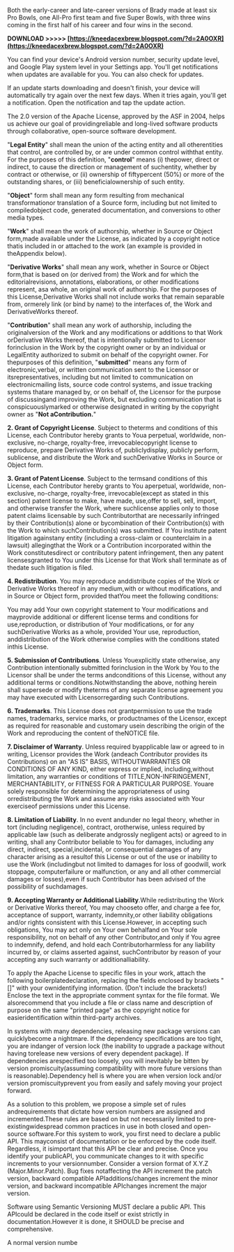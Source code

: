 
 
Both the early-career and late-career versions of Brady made at least six Pro Bowls, one All-Pro first team and five Super Bowls, with three wins coming in the first half of his career and four wins in the second.
 
**DOWNLOAD >>>>> [https://kneedacexbrew.blogspot.com/?d=2A0OXR](https://kneedacexbrew.blogspot.com/?d=2A0OXR)**


 
You can find your device's Android version number, security update level, and Google Play system level in your Settings app. You'll get notifications when updates are available for you. You can also check for updates.
 
If an update starts downloading and doesn't finish, your device will automatically try again over the next few days.
When it tries again, you'll get a notification. Open the notification and tap the update action.

The 2.0 version of the Apache License, approved by the ASF in 2004, helps us achieve our goal of providingreliable and long-lived software products through collaborative, open-source software development.
 
"**Legal Entity**" shall mean the union of the acting entity and all otherentities that control, are controlled by, or are under common control withthat entity. For the purposes of this definition, "**control**" means (i) thepower, direct or indirect, to cause the direction or management of suchentity, whether by contract or otherwise, or (ii) ownership of fiftypercent (50%) or more of the outstanding shares, or (iii) beneficialownership of such entity.
 
"**Object**" form shall mean any form resulting from mechanical transformationor translation of a Source form, including but not limited to compiledobject code, generated documentation, and conversions to other media types.
 
"**Work**" shall mean the work of authorship, whether in Source or Object form,made available under the License, as indicated by a copyright notice thatis included in or attached to the work (an example is provided in theAppendix below).
 
"**Derivative Works**" shall mean any work, whether in Source or Object form,that is based on (or derived from) the Work and for which the editorialrevisions, annotations, elaborations, or other modifications represent, asa whole, an original work of authorship. For the purposes of this License,Derivative Works shall not include works that remain separable from, ormerely link (or bind by name) to the interfaces of, the Work and DerivativeWorks thereof.
 
"**Contribution**" shall mean any work of authorship, including the originalversion of the Work and any modifications or additions to that Work orDerivative Works thereof, that is intentionally submitted to Licensor forinclusion in the Work by the copyright owner or by an individual or LegalEntity authorized to submit on behalf of the copyright owner. For thepurposes of this definition, "**submitted**" means any form of electronic,verbal, or written communication sent to the Licensor or itsrepresentatives, including but not limited to communication on electronicmailing lists, source code control systems, and issue tracking systems thatare managed by, or on behalf of, the Licensor for the purpose of discussingand improving the Work, but excluding communication that is conspicuouslymarked or otherwise designated in writing by the copyright owner as "**Not aContribution.**"
 
**2. Grant of Copyright License**. Subject to theterms and conditions of this License, each Contributor hereby grants to Youa perpetual, worldwide, non-exclusive, no-charge, royalty-free, irrevocablecopyright license to reproduce, prepare Derivative Works of, publiclydisplay, publicly perform, sublicense, and distribute the Work and suchDerivative Works in Source or Object form.
 
**3. Grant of Patent License**. Subject to the termsand conditions of this License, each Contributor hereby grants to You aperpetual, worldwide, non-exclusive, no-charge, royalty-free, irrevocable(except as stated in this section) patent license to make, have made, use,offer to sell, sell, import, and otherwise transfer the Work, where suchlicense applies only to those patent claims licensable by such Contributorthat are necessarily infringed by their Contribution(s) alone or bycombination of their Contribution(s) with the Work to which suchContribution(s) was submitted. If You institute patent litigation againstany entity (including a cross-claim or counterclaim in a lawsuit) allegingthat the Work or a Contribution incorporated within the Work constitutesdirect or contributory patent infringement, then any patent licensesgranted to You under this License for that Work shall terminate as of thedate such litigation is filed.
 
**4. Redistribution**. You may reproduce anddistribute copies of the Work or Derivative Works thereof in any medium,with or without modifications, and in Source or Object form, provided thatYou meet the following conditions:
 
You may add Your own copyright statement to Your modifications and mayprovide additional or different license terms and conditions for use,reproduction, or distribution of Your modifications, or for any suchDerivative Works as a whole, provided Your use, reproduction, anddistribution of the Work otherwise complies with the conditions stated inthis License.
 
**5. Submission of Contributions**. Unless Youexplicitly state otherwise, any Contribution intentionally submitted forinclusion in the Work by You to the Licensor shall be under the terms andconditions of this License, without any additional terms or conditions.Notwithstanding the above, nothing herein shall supersede or modify theterms of any separate license agreement you may have executed with Licensorregarding such Contributions.
 
**6. Trademarks**. This License does not grantpermission to use the trade names, trademarks, service marks, or productnames of the Licensor, except as required for reasonable and customary usein describing the origin of the Work and reproducing the content of theNOTICE file.
 
**7. Disclaimer of Warranty**. Unless required byapplicable law or agreed to in writing, Licensor provides the Work (andeach Contributor provides its Contributions) on an "AS IS" BASIS, WITHOUTWARRANTIES OR CONDITIONS OF ANY KIND, either express or implied, including,without limitation, any warranties or conditions of TITLE,NON-INFRINGEMENT, MERCHANTABILITY, or FITNESS FOR A PARTICULAR PURPOSE. Youare solely responsible for determining the appropriateness of using orredistributing the Work and assume any risks associated with Your exerciseof permissions under this License.
 
**8. Limitation of Liability**. In no event andunder no legal theory, whether in tort (including negligence), contract, orotherwise, unless required by applicable law (such as deliberate andgrossly negligent acts) or agreed to in writing, shall any Contributor beliable to You for damages, including any direct, indirect, special,incidental, or consequential damages of any character arising as a resultof this License or out of the use or inability to use the Work (includingbut not limited to damages for loss of goodwill, work stoppage, computerfailure or malfunction, or any and all other commercial damages or losses),even if such Contributor has been advised of the possibility of suchdamages.
 
**9. Accepting Warranty or Additional Liability**.While redistributing the Work or Derivative Works thereof, You may chooseto offer, and charge a fee for, acceptance of support, warranty, indemnity,or other liability obligations and/or rights consistent with this License.However, in accepting such obligations, You may act only on Your own behalfand on Your sole responsibility, not on behalf of any other Contributor,and only if You agree to indemnify, defend, and hold each Contributorharmless for any liability incurred by, or claims asserted against, suchContributor by reason of your accepting any such warranty or additionalliability.
 
To apply the Apache License to specific files in your work, attach the following boilerplatedeclaration, replacing the fields enclosed by brackets "[]" with your ownidentifying information. (Don't include the brackets!) Enclose the text in the appropriate comment syntax for the file format. We alsorecommend that you include a file or class name and description of purpose on the same "printed page" as the copyright notice for easieridentification within third-party archives.
 
In systems with many dependencies, releasing new package versions can quicklybecome a nightmare. If the dependency specifications are too tight, you are indanger of version lock (the inability to upgrade a package without having torelease new versions of every dependent package). If dependencies arespecified too loosely, you will inevitably be bitten by version promiscuity(assuming compatibility with more future versions than is reasonable).Dependency hell is where you are when version lock and/or version promiscuityprevent you from easily and safely moving your project forward.
 
As a solution to this problem, we propose a simple set of rules andrequirements that dictate how version numbers are assigned and incremented.These rules are based on but not necessarily limited to pre-existingwidespread common practices in use in both closed and open-source software.For this system to work, you first need to declare a public API. This mayconsist of documentation or be enforced by the code itself. Regardless, it isimportant that this API be clear and precise. Once you identify your publicAPI, you communicate changes to it with specific increments to your versionnumber. Consider a version format of X.Y.Z (Major.Minor.Patch). Bug fixes notaffecting the API increment the patch version, backward compatible APIadditions/changes increment the minor version, and backward incompatible APIchanges increment the major version.
 
Software using Semantic Versioning MUST declare a public API. This APIcould be declared in the code itself or exist strictly in documentation.However it is done, it SHOULD be precise and comprehensive.
 
A normal version numbe